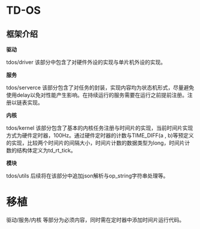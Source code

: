# TD-OS

## 框架介绍

**驱动**

tdos/driver    该部分中包含了对硬件外设的实现与单片机外设的实现。

**服务**

tdos/serverce 该部分包含了对任务的封装，实现内容均为状态机形式，尽量避免使用delay以免对性能产生影响。在持续运行的服务需要在运行之前提前注册。注册以链表实现。

**内核**

tdos/kernel    该部分包含了基本的内核任务注册与时间片的实现，当前时间片实现方式为硬件定时器，100Hz。通过硬件定时器的计数与TIME_DIFF(a , b)等预定义的实现，比较两个时间片的间隔大小，时间片计数的数据类型为long，时间片计数的结构体定义为td_rt_tick。

**模块**

tdos/utils       后续将在该部分中追加json解析与op_string字符串处理等。

# 移植

驱动/服务/内核 等部分为必须内容，同时需在定时器中添加时间片运行代码。


